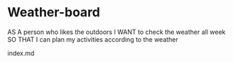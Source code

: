 # Weather-board

AS A person who likes the outdoors
I WANT to check the weather all week
SO THAT I can plan my activities according to the weather

index.md


